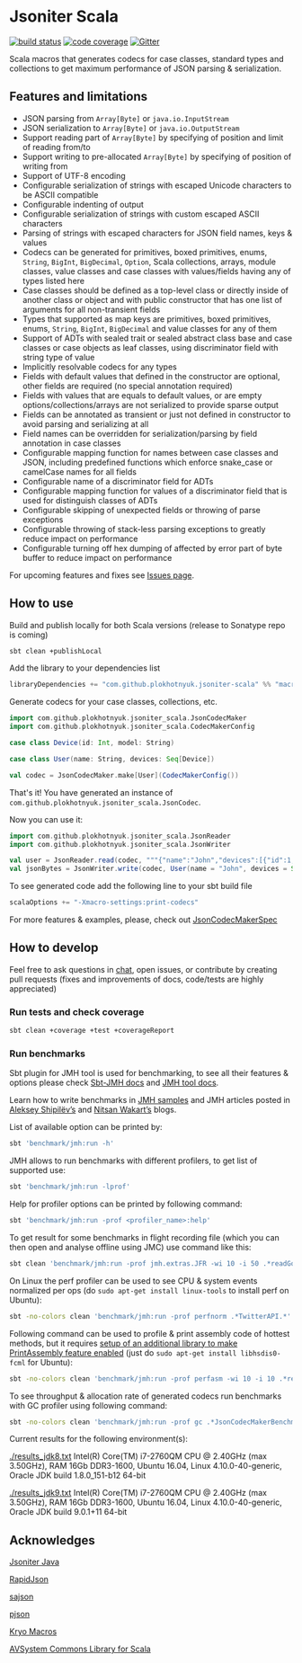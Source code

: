 # Jsoniter Scala 

[![build status](https://travis-ci.org/plokhotnyuk/jsoniter-scala.svg?branch=master)](https://travis-ci.org/plokhotnyuk/jsoniter-scala) [![code coverage](https://codecov.io/gh/plokhotnyuk/jsoniter-scala/branch/master/graph/badge.svg)](https://codecov.io/gh/plokhotnyuk/jsoniter-scala) [![Gitter](https://badges.gitter.im/Join%20Chat.svg)](https://gitter.im/plokhotnyuk/jsoniter-scala?utm_source=badge&utm_medium=badge&utm_campaign=pr-badge&utm_content=badge)

Scala macros that generates codecs for case classes, standard types and collections
to get maximum performance of JSON parsing & serialization.

## Features and limitations
- JSON parsing from `Array[Byte]` or `java.io.InputStream`
- JSON serialization to `Array[Byte]` or `java.io.OutputStream`
- Support reading part of `Array[Byte]` by specifying of position and limit of reading from/to
- Support writing to pre-allocated `Array[Byte]` by specifying of position of writing from
- Support of UTF-8 encoding
- Configurable serialization of strings with escaped Unicode characters to be ASCII compatible
- Configurable indenting of output
- Configurable serialization of strings with custom escaped ASCII characters
- Parsing of strings with escaped characters for JSON field names, keys & values 
- Codecs can be generated for primitives, boxed primitives, enums, `String`, `BigInt`, `BigDecimal`, `Option`, Scala 
  collections, arrays, module classes, value classes and case classes with values/fields having any of types listed here 
- Case classes should be defined as a top-level class or directly inside of another class or object and with public 
  constructor that has one list of arguments for all non-transient fields
- Types that supported as map keys are primitives, boxed primitives, enums, `String`, `BigInt`, `BigDecimal` and value 
  classes for any of them 
- Support of ADTs with sealed trait or sealed abstract class base and case classes or case objects as leaf classes, 
  using discriminator field with string type of value
- Implicitly resolvable codecs for any types
- Fields with default values that defined in the constructor are optional, other fields are required (no special 
  annotation required)
- Fields with values that are equals to default values, or are empty options/collections/arrays are not serialized to 
  provide sparse output 
- Fields can be annotated as transient or just not defined in constructor to avoid parsing and serializing at all 
- Field names can be overridden for serialization/parsing by field annotation in case classes
- Configurable mapping function for names between case classes and JSON, including predefined functions which enforce 
  snake_case or camelCase names for all fields
- Configurable name of a discriminator field for ADTs
- Configurable mapping function for values of a discriminator field that is used for distinguish classes of ADTs
- Configurable skipping of unexpected fields or throwing of parse exceptions
- Configurable throwing of stack-less parsing exceptions to greatly reduce impact on performance  
- Configurable turning off hex dumping of affected by error part of byte buffer to reduce impact on performance

For upcoming features and fixes see [Issues page](https://github.com/plokhotnyuk/jsoniter-scala/issues).

## How to use

Build and publish locally for both Scala versions (release to Sonatype repo is coming)

```sh
sbt clean +publishLocal
```

Add the library to your dependencies list

```sbt
libraryDependencies += "com.github.plokhotnyuk.jsoniter-scala" %% "macros" % "0.1-SNAPSHOT"
```

Generate codecs for your case classes, collections, etc.
    
```scala
import com.github.plokhotnyuk.jsoniter_scala.JsonCodecMaker
import com.github.plokhotnyuk.jsoniter_scala.CodecMakerConfig

case class Device(id: Int, model: String)

case class User(name: String, devices: Seq[Device])

val codec = JsonCodecMaker.make[User](CodecMakerConfig())
```

That's it! You have generated an instance of `com.github.plokhotnyuk.jsoniter_scala.JsonCodec`.

Now you can use it:

```scala
import com.github.plokhotnyuk.jsoniter_scala.JsonReader
import com.github.plokhotnyuk.jsoniter_scala.JsonWriter

val user = JsonReader.read(codec, """{"name":"John","devices":[{"id":1,model:"HTC One X"}]}""".getBytes("UTF-8"))
val jsonBytes = JsonWriter.write(codec, User(name = "John", devices = Seq(Device(id = 2, model = "iPhone X"))))
```

To see generated code add the following line to your sbt build file

```sbt
scalaOptions += "-Xmacro-settings:print-codecs"
```

For more features & examples, please, check out
[JsonCodecMakerSpec](https://github.com/plokhotnyuk/jsoniter-scala/blob/master/macros/src/test/scala/com/github/plokhotnyuk/jsoniter_scala/JsonCodecMakerSpec.scala)


## How to develop

Feel free to ask questions in [chat](https://gitter.im/plokhotnyuk/jsoniter-scala), open issues, or contribute by 
creating pull requests (fixes and improvements of docs, code/tests are highly appreciated)

### Run tests and check coverage

```sh
sbt clean +coverage +test +coverageReport
```

### Run benchmarks

Sbt plugin for JMH tool is used for benchmarking, to see all their features & options please check 
[Sbt-JMH docs](https://github.com/ktoso/sbt-jmh) and [JMH tool docs](http://openjdk.java.net/projects/code-tools/jmh/). 

Learn how to write benchmarks in [JMH samples](http://hg.openjdk.java.net/code-tools/jmh/file/tip/jmh-samples/src/main/java/org/openjdk/jmh/samples/)
 and JMH articles posted in [Aleksey Shipilёv’s](https://shipilev.net/) and [Nitsan Wakart’s](http://psy-lob-saw.blogspot.com/p/jmh-related-posts.html) 
 blogs. 

List of available option can be printed by:

```sh
sbt 'benchmark/jmh:run -h'
```

JMH allows to run benchmarks with different profilers, to get list of supported use:

```sh
sbt 'benchmark/jmh:run -lprof'
```

Help for profiler options can be printed by following command:

```sh
sbt 'benchmark/jmh:run -prof <profiler_name>:help'
```

To get result for some benchmarks in flight recording file (which you can then open and analyse offline using JMC) use 
command like this:

```sh
sbt clean 'benchmark/jmh:run -prof jmh.extras.JFR -wi 10 -i 50 .*readGoogleMapsAPIJsoniter.*'
```

On Linux the perf profiler can be used to see CPU & system events normalized per ops (do 
`sudo apt-get install linux-tools` to install perf on Ubuntu):

```sh
sbt -no-colors clean 'benchmark/jmh:run -prof perfnorm .*TwitterAPI.*' >twitter_api_perfnorm_results.txt
```

Following command can be used to profile & print assembly code of hottest methods, but it requires [setup of an 
additional library to make PrintAssembly feature enabled](http://psy-lob-saw.blogspot.com/2013/01/java-print-assembly.html) 
(just do `sudo apt-get install libhsdis0-fcml` for Ubuntu):

```sh
sbt -no-colors clean 'benchmark/jmh:run -prof perfasm -wi 10 -i 10 .*readAdtJsoniter.*' >read_adt_perfasm_results.txt
```

To see throughput & allocation rate of generated codecs run benchmarks with GC profiler using following command:

```sh
sbt -no-colors clean 'benchmark/jmh:run -prof gc .*JsonCodecMakerBenchmark.*' >results.txt
```

Current results for the following environment(s):

[./results_jdk8.txt](https://github.com/plokhotnyuk/jsoniter-scala/blob/master/results_jdk8.txt) 
Intel(R) Core(TM) i7-2760QM CPU @ 2.40GHz (max 3.50GHz), RAM 16Gb DDR3-1600, Ubuntu 16.04, Linux 4.10.0-40-generic, 
Oracle JDK build 1.8.0_151-b12 64-bit

[./results_jdk9.txt](https://github.com/plokhotnyuk/jsoniter-scala/blob/master/results_jdk9.txt) 
Intel(R) Core(TM) i7-2760QM CPU @ 2.40GHz (max 3.50GHz), RAM 16Gb DDR3-1600, Ubuntu 16.04, Linux 4.10.0-40-generic, 
Oracle JDK build 9.0.1+11 64-bit


## Acknowledges

[Jsoniter Java](https://github.com/json-iterator/java)

[RapidJson](https://github.com/Tencent/rapidjson)

[sajson](https://github.com/chadaustin/sajson) 

[pjson](https://github.com/chadaustin/Web-Benchmarks/blob/master/json/third-party/pjson/pjson.h) 

[Kryo Macros](https://github.com/evolution-gaming/kryo-macros)

[AVSystem Commons Library for Scala](https://github.com/AVSystem/scala-commons)